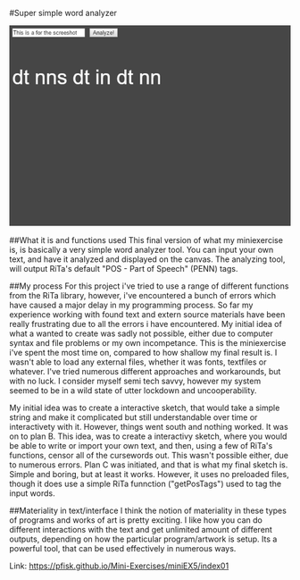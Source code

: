 #Super simple word analyzer

![ScreenShot](Screenshot.PNG)

##What it is and functions used
This final version of what my miniexercise is, is basically a very simple word analyzer tool. You can input your own text, and have it analyzed and displayed on the canvas. The analyzing tool, will output RiTa's default "POS - Part of Speech" (PENN) tags.

##My process
For this project i've tried to use a range of different functions from the RiTa library, however, i've encountered a bunch of errors which have caused a major delay in my programming process.
So far my experience working with found text and extern source materials have been really frustrating due to all the errors i have encountered. My initial idea of what a wanted to create was sadly not possible, either due to computer syntax and file problems or my own incompetance. This is the miniexercise i've spent the most time on, compared to how shallow my final result is. I wasn't able to load any external files, whether it was fonts, textfiles or whatever. I've tried numerous different approaches and workarounds, but with no luck. I consider myself semi tech savvy, however my system seemed to be in a wild state of utter lockdown and uncooperability. 

My initial idea was to create a interactive sketch, that would take a simple string and make it complicated but still understandable over time or interactivety with it. However, things went south and nothing worked. It was on to plan B. This idea, was to create a interactivy sketch, where you would be able to write or import your own text, and then, using a few of RiTa's functions, censor all of the cursewords out. This wasn't possible either, due to numerous errors. Plan C was initiated, and that is what my final sketch is. Simple and boring, but at least it works. However, it uses no preloaded files, though it does use a simple RiTa funnction ("getPosTags") used to tag the input words.

##Materiality in text/interface
I think the notion of materiality in these types of programs and works of art is pretty exciting. I like how you can do different interactions with the text and get unlimited amount of different outputs, depending on how the particular program/artwork is setup. Its a powerful tool, that can be used effectively in numerous ways.

Link: https://pfisk.github.io/Mini-Exercises/miniEX5/index01
